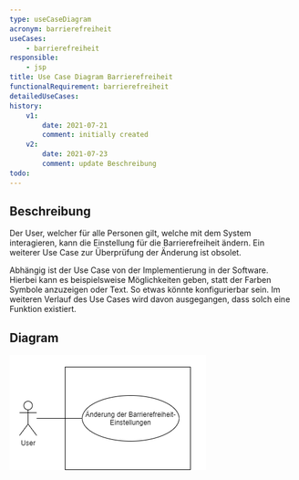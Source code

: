 ```yaml
---
type: useCaseDiagram
acronym: barrierefreiheit
useCases:
    - barrierefreiheit
responsible: 
    - jsp
title: Use Case Diagram Barrierefreiheit
functionalRequirement: barrierefreiheit
detailedUseCases:
history:
    v1:
        date: 2021-07-21
        comment: initially created
    v2:
        date: 2021-07-23
        comment: update Beschreibung
todo: 
---
```


## Beschreibung

Der User, welcher für alle Personen gilt, welche mit dem System interagieren, kann die Einstellung für die Barrierefreiheit ändern. Ein weiterer Use Case zur Überprüfung der Änderung ist obsolet.

Abhängig ist der Use Case von der Implementierung in der Software.
Hierbei kann es beispielsweise Möglichkeiten geben, statt der Farben Symbole anzuzeigen oder Text.
So etwas könnte konfigurierbar sein. Im weiteren Verlauf des Use Cases wird davon ausgegangen, dass solch eine Funktion existiert.

## Diagram

![darkmode](./diagrams/useCaseBarrierefreiheit.png)


